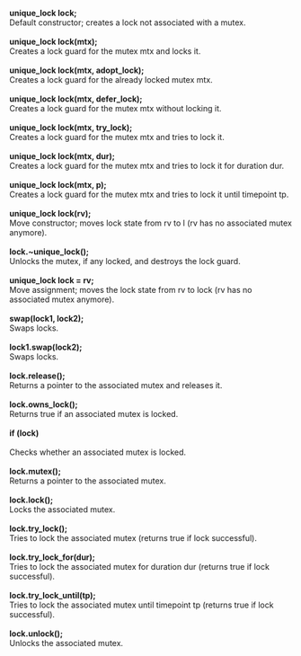 **unique_lock lock;**  <br>
Default constructor; creates a lock not associated with a mutex.<br><br>
**unique_lock lock(mtx);**<br>
Creates a lock guard for the mutex mtx and locks it. <br><br>
**unique_lock lock(mtx, adopt_lock);**<br>
Creates a lock guard for the already locked mutex mtx.<br> <br>
**unique_lock lock(mtx, defer_lock);** <br>
 Creates a lock guard for the mutex mtx without locking it.<br><br>
**unique_lock lock(mtx, try_lock);<br>**
Creates a lock guard for the mutex mtx and tries to lock it. <br><br>
**unique_lock lock(mtx, dur);<br>**
Creates a lock guard for the mutex mtx and tries to lock it for duration dur.<br><br>
**unique_lock lock(mtx, p);<br>**
Creates a lock guard for the mutex mtx and tries to lock it until timepoint tp.<br><br>
**unique_lock lock(rv);<br>**
Move constructor; moves lock state from rv to l (rv has no associated mutex anymore).<br><br>
**lock.~unique_lock();**<br>
Unlocks the mutex, if any locked, and destroys the lock guard.<br><br>
**unique_lock lock = rv;<br>**
Move assignment; moves the lock state from rv to lock (rv has no associated mutex anymore).<br><br>
**swap(lock1, lock2);<br>**
Swaps locks.<br><br>
**lock1.swap(lock2);**<br>
Swaps locks.<br><br>
**lock.release();<br>**
Returns a pointer to the associated mutex and releases it.<br><br>
**lock.owns_lock();<br>**
Returns true if an associated mutex is locked.<br><br>
**if (lock)<br>**<br>
Checks whether an associated mutex is locked.<br><br>
**lock.mutex();<br>**
Returns a pointer to the associated mutex.<br><br>
**lock.lock();<br>**
Locks the associated mutex.<br><br>
**lock.try_lock();<br>**
Tries to lock the associated mutex (returns true if lock successful).<br><br>
**lock.try_lock_for(dur);<br>**
Tries to lock the associated mutex for duration dur (returns true if lock successful).<br><br>
**lock.try_lock_until(tp);<br>**
Tries to lock the associated mutex until timepoint tp (returns true if lock successful).<br><br>
**lock.unlock();<br>**
Unlocks the associated mutex.<br><br>





